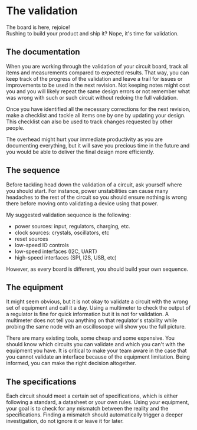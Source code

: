 # The validation

The board is here, rejoice!  
Rushing to build your product and ship it? Nope, it's time for validation.

## The documentation

When you are working through the validation of your circuit board, track all items and measurements compared to expected results.
That way, you can keep track of the progress of the validation and leave a trail for issues or improvements to be used in the next revision. Not keeping notes might cost you and you will likely repeat the same design errors or not remember what was wrong with such or such circuit without redoing the full validation.

Once you have identified all the necessary corrections for the next revision, make a checklist and tackle all items one by one by updating your design. This checklist can also be used to track changes requested by other people.

The overhead might hurt your immediate productivity as you are documenting everything, but it will save you precious time in the future and you would be able to deliver the final design more efficiently.

## The sequence

Before tackling head down the validation of a circuit, ask yourself where you should start.
For instance, power unstabilities can cause many headaches to the rest of the circuit so you should ensure nothing is wrong there before moving onto validating a device using that power.

My suggested validation sequence is the following:

- power sources: input, regulators, charging, etc.
- clock sources: crystals, oscillators, etc
- reset sources
- low-speed IO controls
- low-speed interfaces (I2C, UART)
- high-speed interfaces (SPI, I2S, USB, etc)

However, as every board is different, you should build your own sequence.

## The equipment

It might seem obvious, but it is not okay to validate a circuit with the wrong set of equipment and call it a day. Using a multimeter to check the output of a regulator is fine for quick information but it is not for validation. A multimeter does not tell you anything on that regulator's stability while probing the same node with an oscilloscope will show you the full picture.

There are many existing tools, some cheap and some expensive. You should know which circuits you can validate and which you can't with the equipment you have. It is critical to make your team aware in the case that you cannot validate an interface because of the equipment limitation. Being informed, you can make the right decision altogether.

## The specifications

Each circuit should meet a certain set of specifications, which is either following a standard, a datasheet or your own rules. Using your equipment, your goal is to check for any mismatch between the reality and the specifications. Finding a mismatch should automatically trigger a deeper investigation, do not ignore it or leave it for later.
